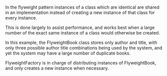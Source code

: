 In the flyweight pattern instances of a class which are identical are shared in an implementation instead of creating a new instance of that class for every instance.<br> 

This is done largely to assist performance, and works best when a large number of the exact same instance of a class would otherwise be created.<br> 

In this example, the FlyweightBook class stores only author and title, with only three possible author title combinations being used by the system, and yet the system may have a large number of duplicate books.<br> 

FlyweightFactory is in charge of distributing instances of FlyweightBook, and only creates a new instance when necessary.<br>
